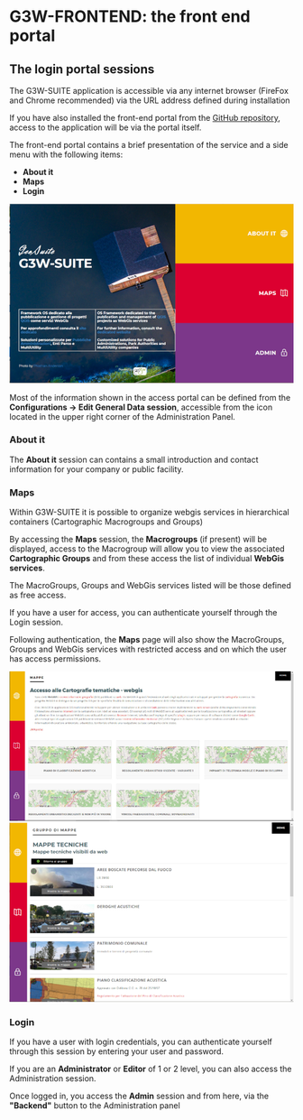 # G3W-FRONTEND: the front end portal
## The login portal sessions
The G3W-SUITE application is accessible via any internet browser (FireFox and Chrome recommended) via the URL address defined during installation

If you have also installed the front-end portal from the [GitHub repository](https://github.com/g3w-suite/g3w-admin-frontend), access to the application will be via the portal itself.

The front-end portal contains a brief presentation of the service and a side menu with the following items:
 * **About it**
 * **Maps**
 * **Login**

![Project title settings](../images/manual/en/g3wsuite_portal_frontend.png)

Most of the information shown in the access portal can be defined from the **Configurations -> Edit General Data session**, accessible from the icon located in the upper right corner of the Administration Panel.

### About it
The **About it** session can contains a small introduction and contact information for your company or public facility.

### Maps
Within G3W-SUITE it is possible to organize webgis services in hierarchical containers (Cartographic Macrogroups and Groups)

By accessing the **Maps** session, the **Macrogroups** (if present) will be displayed, access to the Macrogroup will allow you to view the associated **Cartographic Groups** and from these access the list of individual **WebGis services**.

The MacroGroups, Groups and WebGis services listed will be those defined as free access.

If you have a user for access, you can authenticate yourself through the Login session.

Following authentication, the **Maps** page will also show the MacroGroups, Groups and WebGis services with restricted access and on which the user has access permissions.

![Project title settings](../images/manual/en/g3wsuite_portal_macrogroups.png)
![Project title settings](../images/manual/en/g3wsuite_portal_groups.png)

### Login
If you have a user with login credentials, you can authenticate yourself through this session by entering your user and password.

If you are an **Administrator** or **Editor** of 1 or 2 level, you can also access the Administration session.

Once logged in, you access the **Admin** session and from here, via the **"Backend"** button to the Administration panel
